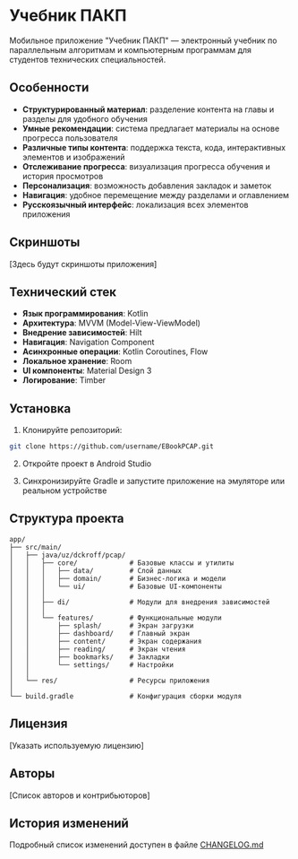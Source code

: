 # Учебник ПАКП

Мобильное приложение "Учебник ПАКП" — электронный учебник по параллельным алгоритмам и компьютерным программам для студентов технических специальностей.

## Особенности

- **Структурированный материал**: разделение контента на главы и разделы для удобного обучения
- **Умные рекомендации**: система предлагает материалы на основе прогресса пользователя
- **Различные типы контента**: поддержка текста, кода, интерактивных элементов и изображений
- **Отслеживание прогресса**: визуализация прогресса обучения и история просмотров
- **Персонализация**: возможность добавления закладок и заметок
- **Навигация**: удобное перемещение между разделами и оглавлением
- **Русскоязычный интерфейс**: локализация всех элементов приложения

## Скриншоты

[Здесь будут скриншоты приложения]

## Технический стек

- **Язык программирования**: Kotlin
- **Архитектура**: MVVM (Model-View-ViewModel)
- **Внедрение зависимостей**: Hilt
- **Навигация**: Navigation Component
- **Асинхронные операции**: Kotlin Coroutines, Flow
- **Локальное хранение**: Room
- **UI компоненты**: Material Design 3
- **Логирование**: Timber

## Установка

1. Клонируйте репозиторий:

```bash
git clone https://github.com/username/EBookPCAP.git
```

2. Откройте проект в Android Studio

3. Синхронизируйте Gradle и запустите приложение на эмуляторе или реальном устройстве

## Структура проекта

```
app/
├── src/main/
│   ├── java/uz/dckroff/pcap/
│   │   ├── core/             # Базовые классы и утилиты
│   │   │   ├── data/         # Слой данных
│   │   │   ├── domain/       # Бизнес-логика и модели
│   │   │   └── ui/           # Базовые UI-компоненты
│   │   │
│   │   ├── di/               # Модули для внедрения зависимостей
│   │   │
│   │   └── features/         # Функциональные модули
│   │       ├── splash/       # Экран загрузки
│   │       ├── dashboard/    # Главный экран
│   │       ├── content/      # Экран содержания
│   │       ├── reading/      # Экран чтения
│   │       ├── bookmarks/    # Закладки
│   │       └── settings/     # Настройки
│   │
│   └── res/                  # Ресурсы приложения
│
└── build.gradle              # Конфигурация сборки модуля
```

## Лицензия

[Указать используемую лицензию]

## Авторы

[Список авторов и контрибьюторов]

## История изменений

Подробный список изменений доступен в файле [CHANGELOG.md](CHANGELOG.md)
